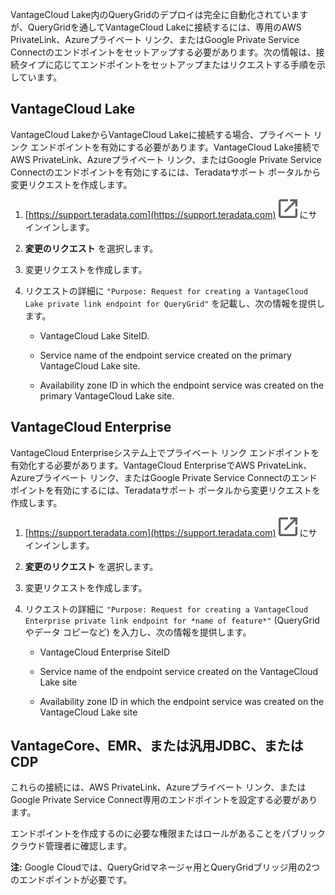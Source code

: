 VantageCloud Lake内のQueryGridのデプロイは完全に自動化されていますが、QueryGridを通してVantageCloud Lakeに接続するには、専用のAWS PrivateLink、Azureプライベート リンク、またはGoogle Private Service Connectのエンドポイントをセットアップする必要があります。次の情報は、接続タイプに応じてエンドポイントをセットアップまたはリクエストする手順を示しています。

## VantageCloud Lake


VantageCloud LakeからVantageCloud Lakeに接続する場合、プライベート リンク エンドポイントを有効にする必要があります。VantageCloud Lake接続でAWS PrivateLink、Azureプライベート リンク、またはGoogle Private Service Connectのエンドポイントを有効にするには、Teradataサポート ポータルから変更リクエストを作成します。

1.  [https://support.teradata.com](https://support.teradata.com) ![External link](Images/pyn1722886689405.svg) にサインインします。


1.  **変更のリクエスト** を選択します。


1.  変更リクエストを作成します。


1.  リクエストの詳細に 
    `
    "Purpose: Request for creating a VantageCloud Lake private link endpoint for QueryGrid"
    `
   を記載し、次の情報を提供します。

    -   VantageCloud Lake SiteID.


    -   Service name of the endpoint service created on the primary VantageCloud Lake site.


    -   Availability zone ID in which the endpoint service was created on the primary VantageCloud Lake site.


## VantageCloud Enterprise


VantageCloud Enterpriseシステム上でプライベート リンク エンドポイントを有効化する必要があります。VantageCloud EnterpriseでAWS PrivateLink、Azureプライベート リンク、またはGoogle Private Service Connectのエンドポイントを有効にするには、Teradataサポート ポータルから変更リクエストを作成します。

1.  [https://support.teradata.com](https://support.teradata.com) ![External link](Images/pyn1722886689405.svg) にサインインします。


1.  **変更のリクエスト** を選択します。


1.  変更リクエストを作成します。


1.  リクエストの詳細に 
    `
    "Purpose: Request for creating a VantageCloud Enterprise private link endpoint for *name of feature*"
    `
   (QueryGridやデータ コピーなど) を入力し、次の情報を提供します。

    -   VantageCloud Enterprise SiteID


    -   Service name of the endpoint service created on the VantageCloud Lake site


    -   Availability zone ID in which the endpoint service was created on the VantageCloud Lake site


## VantageCore、EMR、または汎用JDBC、またはCDP


これらの接続には、AWS PrivateLink、Azureプライベート リンク、またはGoogle Private Service Connect専用のエンドポイントを設定する必要があります。

エンドポイントを作成するのに必要な権限またはロールがあることをパブリック クラウド管理者に確認します。

**注:** Google Cloudでは、QueryGridマネージャ用とQueryGridブリッジ用の2つのエンドポイントが必要です。

